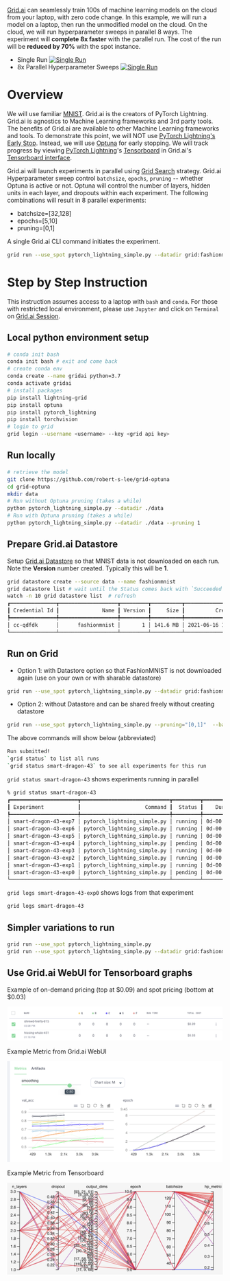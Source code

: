 [Grid.ai](https://www.grid.ai) can seamlessly train 100s of machine learning models on the cloud from your laptop, with zero code change.
In this example, we will run a model on a laptop, then run the unmodified model on the cloud.  On the cloud, we will run hyperparameter sweeps in parallel 8 ways.  The experiment will **complete 8x faster** with the parallel run.  The cost of the run will be **reduced by 70%** with the spot instance.  

- Single Run [![Single Run](https://img.shields.io/badge/rid_AI-run-78FF96.svg?labelColor=black&logo=data:image/svg%2bxml;base64,PHN2ZyB3aWR0aD0iNDgiIGhlaWdodD0iNDgiIGZpbGw9Im5vbmUiIHhtbG5zPSJodHRwOi8vd3d3LnczLm9yZy8yMDAwL3N2ZyI+PHBhdGggZD0iTTEgMTR2MjBhMTQgMTQgMCAwMDE0IDE0aDlWMzYuOEgxMi42VjExaDIyLjV2N2gxMS4yVjE0QTE0IDE0IDAgMDAzMi40IDBIMTVBMTQgMTQgMCAwMDEgMTR6IiBmaWxsPSIjZmZmIi8+PHBhdGggZD0iTTM1LjIgNDhoMTEuMlYyNS41SDIzLjl2MTEuM2gxMS4zVjQ4eiIgZmlsbD0iI2ZmZiIvPjwvc3ZnPg==)](https://platform.grid.ai/#/runs?script=https://github.com/robert-s-lee/grid-optuna/blob/dbb7c20cad6bfb419a037f8ff93cb9774fedb2e5/pytorch_lightning_simple.py&cloud=grid&use_spot&instance=t2.medium&accelerators=1&disk_size=200&framework=lightning)
- 8x Parallel Hyperparameter Sweeps [![Single Run](https://img.shields.io/badge/rid_AI-run-78FF96.svg?labelColor=black&logo=data:image/svg%2bxml;base64,PHN2ZyB3aWR0aD0iNDgiIGhlaWdodD0iNDgiIGZpbGw9Im5vbmUiIHhtbG5zPSJodHRwOi8vd3d3LnczLm9yZy8yMDAwL3N2ZyI+PHBhdGggZD0iTTEgMTR2MjBhMTQgMTQgMCAwMDE0IDE0aDlWMzYuOEgxMi42VjExaDIyLjV2N2gxMS4yVjE0QTE0IDE0IDAgMDAzMi40IDBIMTVBMTQgMTQgMCAwMDEgMTR6IiBmaWxsPSIjZmZmIi8+PHBhdGggZD0iTTM1LjIgNDhoMTEuMlYyNS41SDIzLjl2MTEuM2gxMS4zVjQ4eiIgZmlsbD0iI2ZmZiIvPjwvc3ZnPg==)](https://platform.grid.ai/#/runs?script=https://github.com/robert-s-lee/grid-optuna/blob/dbb7c20cad6bfb419a037f8ff93cb9774fedb2e5/pytorch_lightning_simple.py&cloud=grid&use_spot&instance=t2.medium&accelerators=1&disk_size=200&framework=lightning&script_args=pytorch_lightning_simple.py%20--pruning%20"[0,1]"%20--batchsize%20"[32,128]"%20--epochs%20"[5,10]")

# Overview

We will use familiar [MNIST](http://yann.lecun.com/exdb/mnist/).
Grid.ai is the creators of PyTorch Lightning.  Grid.ai is agnostics to Machine Learning frameworks and 3rd party tools.
The benefits of Grid.ai are available to other Machine Learning frameworks and tools.
To demonstrate this point, we will NOT use [PyTorch Lightning's Early Stop](https://medium.com/pytorch/pytorch-lightning-1-3-lightning-cli-pytorch-profiler-improved-early-stopping-6e0ffd8deb29).
Instead, we will use [Optuna](https://optuna.org) for early stopping.
We will track progress by viewing [PyTorch Lightning](https://www.pytorchlightning.ai)'s [Tensorboard](https://pytorch-lightning.readthedocs.io/en/stable/api/pytorch_lightning.loggers.tensorboard.html) in Grid.ai's [Tensorboard interface](https://docs.grid.ai/products/run-run-and-sweep-github-files/metrics-charts#tensorboard).

Grid.ai will launch experiments in parallel using [Grid Search](https://docs.grid.ai/products/run-run-and-sweep-github-files/sweep-syntax) strategy.  Grid.ai Hyperparameter sweep control `batchsize`, `epochs`, `pruning` -- whether Optuna is active or not. Optuna will control the number of layers, hidden units in each layer, and dropouts within each experiment.  The following combinations will result in 8 parallel experiments:

- batchsize=[32,128]
- epochs=[5,10]
- pruning=[0,1]

A single Grid.ai CLI command initiates the experiment.
 
``` bash
grid run --use_spot pytorch_lightning_simple.py --datadir grid:fashionmnist:1 --pruning="[0,1]"  --batchsize="[32,128]" --epochs="[5,10]"
```

# Step by Step Instruction

This instruction assumes access to a laptop with `bash` and `conda`.  For those with restricted local environment, please use `Jupyter` and click on `Terminal` on [Grid.ai Session](https://docs.grid.ai/products/sessions#start-a-session).

## Local python environment setup

```bash
# conda init bash 
conda init bash # exit and come back
# create conda env
conda create --name gridai python=3.7
conda activate gridai
# install packages
pip install lightning-grid
pip install optuna
pip install pytorch_lightning
pip install torchvision
# login to grid
grid login --username <username> --key <grid api key>
```

## Run locally

```bash
# retrieve the model
git clone https://github.com/robert-s-lee/grid-optuna
cd grid-optuna
mkdir data
# Run without Optuna pruning (takes a while)
python pytorch_lightning_simple.py --datadir ./data
# Run with Optuna pruning (takes a while)
python pytorch_lightning_simple.py --datadir ./data --pruning 1
```

## Prepare Grid.ai Datastore 

Setup [Grid.ai Datastore](https://docs.grid.ai/products/global-cli-configs/cli-api/grid-datastores) so that MNIST data is not downloaded on each run.  Note the **Version** number created.  Typically this will be **1**.

```bash
grid datastore create --source data --name fashionmnist 
grid datastore list # wait until the Status comes back with `Succeeded`
watch -n 10 grid datastore list  # refresh 
┏━━━━━━━━━━━━━━━┳━━━━━━━━━━━━━━━━━━━┳━━━━━━━━━┳━━━━━━━━━━┳━━━━━━━━━━━━━━━━━━┳━━━━━━━━━━━┓
┃ Credential Id ┃              Name ┃ Version ┃     Size ┃          Created ┃    Status ┃
┡━━━━━━━━━━━━━━━╇━━━━━━━━━━━━━━━━━━━╇━━━━━━━━━╇━━━━━━━━━━╇━━━━━━━━━━━━━━━━━━╇━━━━━━━━━━━┩
│ cc-qdfdk      │      fashionmnist │       1 │ 141.6 MB │ 2021-06-16 15:13 │ Succeeded │
└───────────────┴───────────────────┴─────────┴──────────┴──────────────────┴───────────┘
```
        
## Run on Grid

- Option 1: with Datastore option so that FashionMNIST is not downloaded again (use on your own or with sharable datastore)  
```bash
grid run --use_spot pytorch_lightning_simple.py --datadir grid:fashionmnist:1 --pruning="[0,1]"  --batchsize="[32,128]" --epochs="[5,10]"
```

- Option 2: without Datastore and can be shared freely without creating datastore 
```bash
grid run --use_spot pytorch_lightning_simple.py --pruning="[0,1]"  --batchsize="[32,128]" --epochs="[5,10]"
```

The above commands will show below (abbreviated)
  
```bash
Run submitted!
`grid status` to list all runs
`grid status smart-dragon-43` to see all experiments for this run
```

`grid status smart-dragon-43` shows experiments running in parallel
  
```bash
% grid status smart-dragon-43
┏━━━━━━━━━━━━━━━━━━━━━━┳━━━━━━━━━━━━━━━━━━━━━━━━━━━━━┳━━━━━━━━━┳━━━━━━━━━━━━━┳━━━━━━━━━━━━━━━━━━━━━━━━━━┳━━━━━━━━━┳━━━━━━━━━━━┳━━━━━━━━┓
┃ Experiment           ┃                     Command ┃  Status ┃    Duration ┃                  datadir ┃ pruning ┃ batchsize ┃ epochs ┃
┡━━━━━━━━━━━━━━━━━━━━━━╇━━━━━━━━━━━━━━━━━━━━━━━━━━━━━╇━━━━━━━━━╇━━━━━━━━━━━━━╇━━━━━━━━━━━━━━━━━━━━━━━━━━╇━━━━━━━━━╇━━━━━━━━━━━╇━━━━━━━━┩
│ smart-dragon-43-exp7 │ pytorch_lightning_simple.py │ running │ 0d-00:07:24 │ /datastores/fashionmnist │       1 │        32 │     10 │
│ smart-dragon-43-exp6 │ pytorch_lightning_simple.py │ running │ 0d-00:07:27 │ /datastores/fashionmnist │       1 │        32 │      5 │
│ smart-dragon-43-exp5 │ pytorch_lightning_simple.py │ running │ 0d-00:07:14 │ /datastores/fashionmnist │       1 │       128 │      5 │
│ smart-dragon-43-exp4 │ pytorch_lightning_simple.py │ pending │ 0d-00:12:52 │ /datastores/fashionmnist │       0 │       128 │      5 │
│ smart-dragon-43-exp3 │ pytorch_lightning_simple.py │ running │ 0d-00:07:13 │ /datastores/fashionmnist │       0 │        32 │     10 │
│ smart-dragon-43-exp2 │ pytorch_lightning_simple.py │ running │ 0d-00:07:03 │ /datastores/fashionmnist │       0 │       128 │     10 │
│ smart-dragon-43-exp1 │ pytorch_lightning_simple.py │ running │ 0d-00:07:02 │ /datastores/fashionmnist │       1 │       128 │     10 │
│ smart-dragon-43-exp0 │ pytorch_lightning_simple.py │ pending │ 0d-00:12:52 │ /datastores/fashionmnist │       0 │        32 │      5 │
└──────────────────────┴─────────────────────────────┴─────────┴─────────────┴──────────────────────────┴─────────┴───────────┴────────┘
```

`grid logs smart-dragon-43-exp0` shows logs from that experiment

```bash
grid logs smart-dragon-43
```
## Simpler variations to run

```bash
grid run --use_spot pytorch_lightning_simple.py
grid run --use_spot pytorch_lightning_simple.py --datadir grid:fashionmnist:1"
```

## Use Grid.ai WebUI for Tensorboard graphs

Example of on-demand pricing (top at $0.09) and spot pricing (bottom at $0.03)

![](images/on-demand-spot-cost.png)

Example Metric from Grid.ai WebUI

![](images/grid-val-acc.png)

Example Metric from Tensorboard

![](images/tensorboard-parallel-coord.png)



